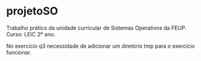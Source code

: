 # projetoSO

Trabalho prático da unidade curricular de Sistemas Operativos da FEUP. 
Curso: LEIC 2º ano.

No exercício q3 necessidade de adicionar um diretório tmp para o exercício funcionar.
